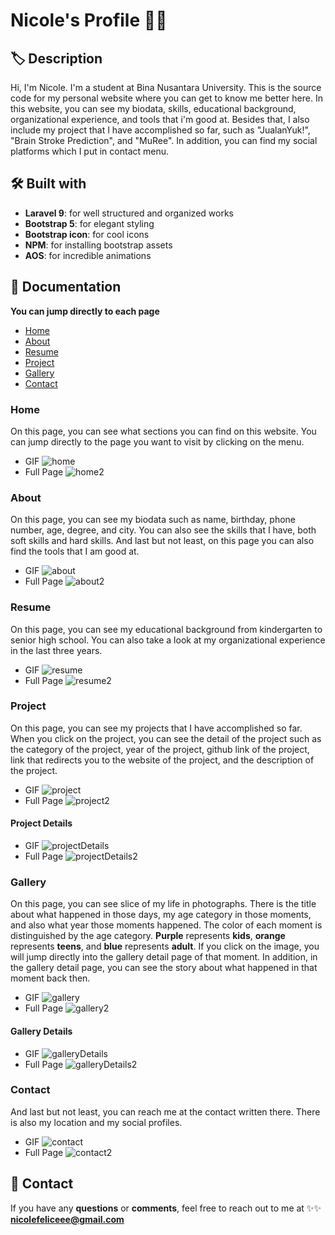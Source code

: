 # Nicole's Profile 👧🍰

## 🏷 Description
Hi, I'm Nicole. I'm a student at Bina Nusantara University. This is the source code for my personal website where you can get to know me better here. In this website, you can see my biodata, skills, educational background, organizational experience, and tools that i'm good at. Besides that, I also include my project that I have accomplished so far, such as "JualanYuk!", "Brain Stroke Prediction", and "MuRee". In addition, you can find my social platforms which I put in contact menu.

## 🛠️ Built with
- **Laravel 9**: for well structured and organized works
- **Bootstrap 5**: for elegant styling
- **Bootstrap icon**: for cool icons
- **NPM**: for installing bootstrap assets
- **AOS**: for incredible animations 

## 📸 Documentation
**You can jump directly to each page**
- [Home](#home)
- [About](#about)
- [Resume](#resume)
- [Project](#project)
- [Gallery](#gallery)
- [Contact](#contact)

### Home
On this page, you can see what sections you can find on this website. You can jump directly to the page you want to visit by clicking on the menu.
- GIF
![home](https://github.com/nicolefeliceee/MyProfile/blob/main/public/sl3/readme/gif/Home.gif)
- Full Page
![home2](https://github.com/nicolefeliceee/MyProfile/blob/main/public/sl3/readme/fullPage/Home.png)
### About
On this page, you can see my biodata such as name, birthday, phone number, age, degree, and city. You can also see the skills that I have, both soft skills and hard skills. And last but not least, on this page you can also find the tools that I am good at.
- GIF
![about](https://github.com/nicolefeliceee/MyProfile/blob/main/public/sl3/readme/gif/About.gif)
- Full Page
![about2](https://github.com/nicolefeliceee/MyProfile/blob/main/public/sl3/readme/fullPage/About.png)
### Resume
On this page, you can see my educational background from kindergarten to senior high school. You can also take a look at my organizational experience in the last three years.
- GIF
![resume](https://github.com/nicolefeliceee/MyProfile/blob/main/public/sl3/readme/gif/Resume.gif)
- Full Page
![resume2](https://github.com/nicolefeliceee/MyProfile/blob/main/public/sl3/readme/fullPage/Resume.png)
### Project
On this page, you can see my projects that I have accomplished so far. When you click on the project, you can see the detail of the project such as the category of the project, year of the project, github link of the project, link that redirects you to the website of the project, and the description of the project. 
- GIF
![project](https://github.com/nicolefeliceee/MyProfile/blob/main/public/sl3/readme/gif/Project.gif)
- Full Page
![project2](https://github.com/nicolefeliceee/MyProfile/blob/main/public/sl3/readme/fullPage/Project.png)
#### Project Details
- GIF
![projectDetails](https://github.com/nicolefeliceee/MyProfile/blob/main/public/sl3/readme/gif/ProjectDetail.gif)
- Full Page
![projectDetails2](https://github.com/nicolefeliceee/MyProfile/blob/main/public/sl3/readme/fullPage/ProjectDetail.png)
### Gallery
On this page, you can see slice of my life in photographs. There is the title about what happened in those days, my age category in those moments, and also what year those moments happened. The color of each moment is distinguished by the age category. **Purple** represents **kids**, **orange** represents **teens**, and **blue** represents **adult**. If you click on the image, you will jump directly into the gallery detail page of that moment. In addition, in the gallery detail page, you can see the story about what happened in that moment back then.
- GIF
![gallery](https://github.com/nicolefeliceee/MyProfile/blob/main/public/sl3/readme/gif/Gallery.gif)
- Full Page
![gallery2](https://github.com/nicolefeliceee/MyProfile/blob/main/public/sl3/readme/fullPage/Gallery.png)
#### Gallery Details
- GIF
![galleryDetails](https://github.com/nicolefeliceee/MyProfile/blob/main/public/sl3/readme/gif/GalleryDetail.gif)
- Full Page
![galleryDetails2](https://github.com/nicolefeliceee/MyProfile/blob/main/public/sl3/readme/fullPage/GalleryDetail.png)
### Contact
And last but not least, you can reach me at the contact written there. There is also my location and my social profiles.
- GIF
![contact](https://github.com/nicolefeliceee/MyProfile/blob/main/public/sl3/readme/gif/Contact.gif)
- Full Page
![contact2](https://github.com/nicolefeliceee/MyProfile/blob/main/public/sl3/readme/fullPage/Contact.png)

## 📮 Contact
If you have any **questions** or **comments**, feel free to reach out to me at
✨✨ **nicolefeliceee@gmail.com**



